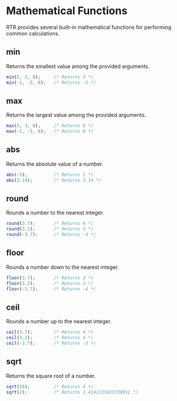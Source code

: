 # Mathematical Functions

RTR provides several built-in mathematical functions for performing common calculations.

## min

Returns the smallest value among the provided arguments.

```js
min(5, 3, 8);     /* Returns 3 */
min(-1, -5, 0);   /* Returns -5 */
```

## max

Returns the largest value among the provided arguments.

```js
max(5, 3, 8);     /* Returns 8 */
max(-1, -5, 0);   /* Returns 0 */
```

## abs

Returns the absolute value of a number.

```js
abs(-5);          /* Returns 5 */
abs(3.14);        /* Returns 3.14 */
```

## round

Rounds a number to the nearest integer.

```js
round(3.7);       /* Returns 4 */
round(3.2);       /* Returns 3 */
round(-3.7);      /* Returns -4 */
```

## floor

Rounds a number down to the nearest integer.

```js
floor(3.7);       /* Returns 3 */
floor(3.2);       /* Returns 3 */
floor(-3.7);      /* Returns -4 */
```

## ceil

Rounds a number up to the nearest integer.

```js
ceil(3.7);        /* Returns 4 */
ceil(3.2);        /* Returns 4 */
ceil(-3.7);       /* Returns -3 */
```

## sqrt

Returns the square root of a number.

```js
sqrt(16);         /* Returns 4 */
sqrt(2);          /* Returns 1.4142135623730951 */
``` 
